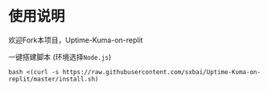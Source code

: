 # 使用说明
欢迎Fork本项目，Uptime-Kuma-on-replit

一键搭建脚本 (环境选择`Node.js`)
```
bash <(curl -s https://raw.githubusercontent.com/sxbai/Uptime-Kuma-on-replit/master/install.sh)
```
